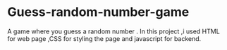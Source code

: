 # Guess-random-number-game
A game where you guess a random number . In this project ,i used HTML for web page ,CSS for styling the page and javascript for backend. 
